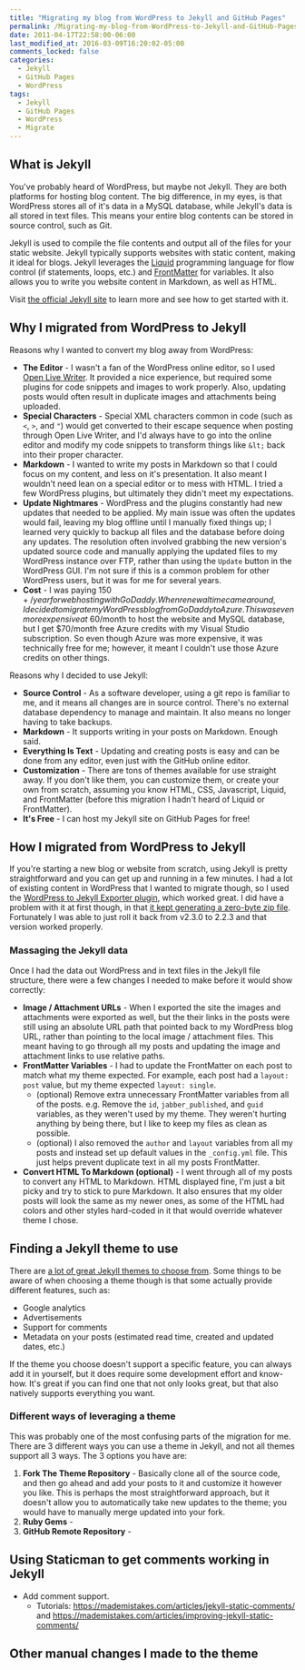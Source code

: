 ```yaml
---
title: "Migrating my blog from WordPress to Jekyll and GitHub Pages"
permalink: /Migrating-my-blog-from-WordPress-to-Jekyll-and-GitHub-Pages/
date: 2011-04-17T22:58:00-06:00
last_modified_at: 2016-03-09T16:20:02-05:00
comments_locked: false
categories:
  - Jekyll
  - GitHub Pages
  - WordPress
tags:
  - Jekyll
  - GitHub Pages
  - WordPress
  - Migrate
---
```


## What is Jekyll

You've probably heard of WordPress, but maybe not Jekyll. They are both platforms for hosting blog content. The big difference, in my eyes, is that WordPress stores all of it's data in a MySQL database, while Jekyll's data is all stored in text files. This means your entire blog contents can be stored in source control, such as Git.

Jekyll is used to compile the file contents and output all of the files for your static website. Jekyll typically supports websites with static content, making it ideal for blogs. Jekyll leverages the [Liquid](https://shopify.github.io/liquid/) programming language for flow control (if statements, loops, etc.) and [FrontMatter](https://jekyllrb.com/docs/front-matter/) for variables. It also allows you to write you website content in Markdown, as well as HTML.

Visit [the official Jekyll site](https://jekyllrb.com/) to learn more and see how to get started with it.

## Why I migrated from WordPress to Jekyll

Reasons why I wanted to convert my blog away from WordPress:

- __The Editor__ - I wasn't a fan of the WordPress online editor, so I used [Open Live Writer](http://openlivewriter.org). It provided a nice experience, but required some plugins for code snippets and images to work properly. Also, updating posts would often result in duplicate images and attachments being uploaded.
- __Special Characters__ - Special XML characters common in code (such as `<`, `>`, and `"`) would get converted to their escape sequence when posting through Open Live Writer, and I'd always have to go into the online editor and modify my code snippets to transform things like `&lt;` back into their proper character.
- __Markdown__ - I wanted to write my posts in Markdown so that I could focus on my content, and less on it's presentation. It also meant I wouldn't need lean on a special editor or to mess with HTML. I tried a few WordPress plugins, but ultimately they didn't meet my expectations.
- __Update Nightmares__ - WordPress and the plugins constantly had new updates that needed to be applied. My main issue was often the updates would fail, leaving my blog offline until I manually fixed things up; I learned very quickly to backup all files and the database before doing any updates. The resolution often involved grabbing the new version's updated source code and manually applying the updated files to my WordPress instance over FTP, rather than using the `Update` button in the WordPress GUI. I'm not sure if this is a common problem for other WordPress users, but it was for me for several years.
- __Cost__ - I was paying $150+/year for web hosting with GoDaddy. When renewal time came around, I decided to migrate my WordPress blog from GoDaddy to Azure. This was even more expensive at ~$60/month to host the website and MySQL database, but I get $70/month free Azure credits with my Visual Studio subscription. So even though Azure was more expensive, it was technically free for me; however, it meant I couldn't use those Azure credits on other things.

Reasons why I decided to use Jekyll:

- __Source Control__ - As a software developer, using a git repo is familiar to me, and it means all changes are in source control. There's no external database dependency to manage and maintain. It also means no longer having to take backups.
- __Markdown__ - It supports writing in your posts on Markdown. Enough said.
- __Everything Is Text__ - Updating and creating posts is easy and can be done from any editor, even just with the GitHub online editor.
- __Customization__ - There are tons of themes available for use straight away. If you don't like them, you can customize them, or create your own from scratch, assuming you know HTML, CSS, Javascript, Liquid, and FrontMatter (before this migration I hadn't heard of Liquid or FrontMatter).
- __It's Free__ - I can host my Jekyll site on GitHub Pages for free!

## How I migrated from WordPress to Jekyll

If you're starting a new blog or website from scratch, using Jekyll is pretty straightforward and you can get up and running in a few minutes. I had a lot of existing content in WordPress that I wanted to migrate though, so I used the [WordPress to Jekyll Exporter plugin](https://github.com/benbalter/wordpress-to-jekyll-exporter), which worked great. I did have a problem with it at first though, in that [it kept generating a zero-byte zip file](https://github.com/benbalter/wordpress-to-jekyll-exporter/issues/145). Fortunately I was able to just roll it back from v2.3.0 to 2.2.3 and that version worked properly.

### Massaging the Jekyll data

Once I had the data out WordPress and in text files in the Jekyll file structure, there were a few changes I needed to make before it would show correctly:

- __Image / Attachment URLs__ - When I exported the site the images and attachments were exported as well, but the their links in the posts were still using an absolute URL path that pointed back to my WordPress blog URL, rather than pointing to the local image / attachment files. This meant having to go through all my posts and updating the image and attachment links to use relative paths.
- __FrontMatter Variables__ - I had to update the FrontMatter on each post to match what my theme expected. For example, each post had a `layout: post` value, but my theme expected `layout: single`.
  - (optional) Remove extra unnecessary FrontMatter variables from all of the posts. e.g. Remove the `id`, `jabber_published`, and `guid` variables, as they weren't used by my theme. They weren't hurting anything by being there, but I like to keep my files as clean as possible.
  - (optional) I also removed the `author` and `layout` variables from all my posts and instead set up default values in the `_config.yml` file. This just helps prevent duplicate text in all my posts FrontMatter.
- __Convert HTML To Markdown (optional)__ - I went through all of my posts to convert any HTML to Markdown. HTML displayed fine, I'm just a bit picky and try to stick to pure Markdown. It also ensures that my older posts will look the same as my newer ones, as some of the HTML had colors and other styles hard-coded in it that would override whatever theme I chose.

## Finding a Jekyll theme to use

There are [a lot of great Jekyll themes to choose from](https://rubygems.org/search?utf8=%E2%9C%93&query=jekyll-theme). Some things to be aware of when choosing a theme though is that some actually provide different features, such as:

- Google analytics
- Advertisements
- Support for comments
- Metadata on your posts (estimated read time, created and updated dates, etc.)

If the theme you choose doesn't support a specific feature, you can always add it in yourself, but it does require some development effort and know-how. It's great if you can find one that not only looks great, but that also natively supports everything you want.

### Different ways of leveraging a theme

This was probably one of the most confusing parts of the migration for me. There are 3 different ways you can use a theme in Jekyll, and not all themes support all 3 ways. The 3 options you have are:

1. __Fork The Theme Repository__ - Basically clone all of the source code, and then go ahead and add your posts to it and customize it however you like. This is perhaps the most straightforward approach, but it doesn't allow you to automatically take new updates to the theme; you would have to manually merge updated into your fork.
1. __Ruby Gems__ -
1. __GitHub Remote Repository__ -

## Using Staticman to get comments working in Jekyll

- Add comment support.
  - Tutorials: https://mademistakes.com/articles/jekyll-static-comments/ and https://mademistakes.com/articles/improving-jekyll-static-comments/

## Other manual changes I made to the theme

